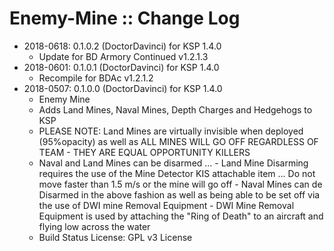 # Enemy-Mine :: Change Log

* 2018-0618: 0.1.0.2 (DoctorDavinci) for KSP 1.4.0
	+ Update for BD Armory Continued v1.2.1.3
* 2018-0601: 0.1.0.1 (DoctorDavinci) for KSP 1.4.0
	+ Recompile for BDAc v1.2.1.2
* 2018-0507: 0.1.0.0 (DoctorDavinci) for KSP 1.4.0
	+ Enemy Mine
	+ Adds Land Mines, Naval Mines, Depth Charges and Hedgehogs to KSP
	+ PLEASE NOTE: Land Mines are virtually invisible when deployed (95%opacity) as well as ALL MINES WILL GO OFF REGARDLESS OF TEAM - THEY ARE EQUAL OPPORTUNITY KILLERS
	+ Naval and Land Mines can be disarmed ...
			- Land Mine Disarming requires the use of the Mine Detector KIS attachable item ... Do not move faster than 1.5 m/s or the mine will go off
			- Naval Mines can de Disarmed in the above fashion as well as being able to be set off via the use of DWI mine Removal Equipment
			- DWI Mine Removal Equipment is used by attaching the "Ring of Death" to an aircraft and flying low across the water
	+ Build Status License: GPL v3 License
